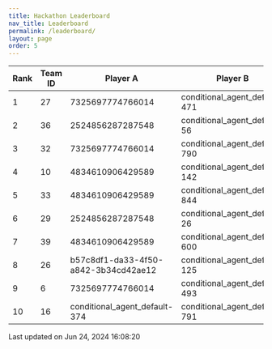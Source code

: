 ```yaml
---
title: Hackathon Leaderboard
nav_title: Leaderboard
permalink: /leaderboard/
layout: page
order: 5
---
```


|Rank            |Team ID         |Player A        |Player B        |Player C        |Total Score     |
|----------------|----------------|----------------|----------------|----------------|----------------|
|1               |27              |7325697774766014|conditional_agent_default-471|conditional_agent_default-908|4475.63         |
|2               |36              |2524856287287548|conditional_agent_default-56|conditional_agent_default-670|2801.42         |
|3               |32              |7325697774766014|conditional_agent_default-790|conditional_agent_default-980|2153.96         |
|4               |10              |4834610906429589|conditional_agent_default-142|conditional_agent_default-525|1979.0          |
|5               |33              |4834610906429589|conditional_agent_default-844|conditional_agent_default-918|1917.08         |
|6               |29              |2524856287287548|conditional_agent_default-26|conditional_agent_default-292|1913.4          |
|7               |39              |4834610906429589|conditional_agent_default-600|conditional_agent_default-796|1892.17         |
|8               |26              |b57c8df1-da33-4f50-a842-3b34cd42ae12|conditional_agent_default-125|conditional_agent_default-159|1860.82         |
|9               |6               |7325697774766014|conditional_agent_default-493|conditional_agent_default-763|1850.67         |
|10              |16              |conditional_agent_default-374|conditional_agent_default-791|eabae978-2dd5-4c2f-bba9-47bed39b0cd4|1777.28         |

Last updated on Jun 24, 2024 16:08:20